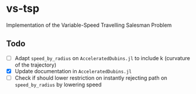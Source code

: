 # vs-tsp
Implementation of the Variable-Speed Travelling Salesman Problem

## Todo
- [ ] Adapt `speed_by_radius` on `AcceleratedDubins.jl` to include k (curvature of the trajectory)
- [x] Update documentation in `AcceleratedDubins.jl`
- [ ] Check if should lower restriction on instantly rejecting path on `speed_by_radius` by lowering speed